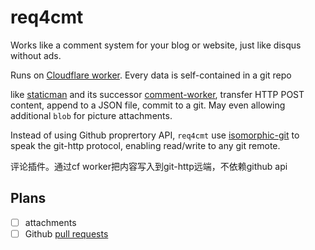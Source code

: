 # req4cmt

Works like a comment system for your blog or website, just like disqus without ads.

Runs on [Cloudflare worker](https://developers.cloudflare.com/workers/). Every data is self-contained in a git repo

like [staticman](https://github.com/eduardoboucas/staticman) and its successor [comment-worker](https://github.com/zanechua/comment-worker/issues/4), transfer HTTP POST content, append to a JSON file, commit to a git. May even allowing additional `blob` for picture attachments.

Instead of using Github proprertory API, `req4cmt` use [isomorphic-git](https://isomorphic-git.org/) to speak the git-http protocol, enabling read/write to any git remote.

评论插件。通过cf worker把内容写入到git-http远端，不依赖github api


## Plans

- [ ] attachments
- [ ] Github [pull requests](https://github.com/apps/req4cmt)
